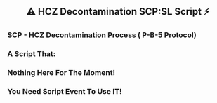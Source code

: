 <h2 align="center"> ⚠️ HCZ Decontamination SCP:SL Script ⚡️ </h2>

###

<h3 align="left">SCP - HCZ Decontamination Process ( P-B-5 Protocol) </h3>

###

<h3 align="left">A Script That:</h3>

###

<h3 align="left">
Nothing Here For The Moment!

###

<h3 align="left">You Need Script Event To Use IT!</h3>
